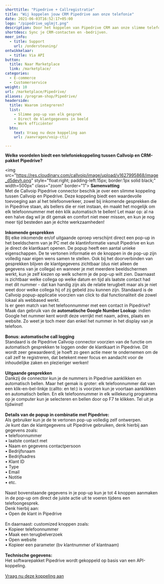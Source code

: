 ```yaml
---
shorttitle: "Pipedrive + Callregistratie"
title: "Wij koppelen jouw CRM Pipedrive aan onze telefonie"
date: 2021-06-03T16:52:17+05:00
logo: "/pipedrive_uglmjt.png"
description: Door het koppelen van Pipedrive CRM aan onze slimme telefonie werk je een stuk efficienter.
shortdesc: Sync je CRM-contacten en -bedrijven.
meer_info:
  - title: Support
    url: /ondersteuning/
ontwikkelaar:
  - title: Via API
button:
  title: Naar Marketplace
  link: /marketplace/
categories:
  - E-commerce
  - Customerservice
weight: 10
url: /marketplace/Pipedrive/
aliases: /program-shop/Pipedrive/
headerside:
  title: Waarom integreren?
  list:
    - Slimme pop-up van elk gesprek
    - Direct de klantgegevens in beeld
    - Werk efficiënter
  btn:
    text: Vraag nu deze koppeling aan
    url: /aanvragen/voip-cti/

---
```


**Welke voordelen biedt een telefoniekoppeling tussen Callvoip en CRM-pakket Pipedrive?**

<img src="https://res.cloudinary.com/callvoip/image/upload/v1627995868/image_d5devh.png" style="float:right; padding-left:15px; border:1px solid black;" width=500px" class="zoom" border="1">
**Samenvatting**<br>
Met de Callvoip Pipedrive connector beschik je over een slimme koppeling tussen Callvoip en Pipedrive. Deze koppeling biedt een waardevolle toevoeging aan al het telefoonverkeer, zowel bij inkomende gesprekken die in Pipedrive staan, als bellers die er niet instaan, én maakt het mogelijk om elk telefoonnummer met één klik automatisch te bellen! Let maar op: al na een halve dag wil je dit gemak en comfort niet meer missen, en kun je nog meer tijd besteden aan je échte werkzaamheden!<br>
<br>
**Inkomende gesprekken**<br>
BIj elke inkomende en/of uitgaande oproep verschijnt direct een pop-up in het beeldscherm van je PC met de klantinformatie vanuit Pipedrive en kun je direct de klantkaart openen. De popup heeft een aantal unieke eigenschappen. De te vertonen informatie en de knoppen in de pop-up zijn volledig naar eigen wens samen te stellen. Ook bij het doorverbinden van gesprekken blijven de klantgegevens zichtbaar (dus niet alleen de gegevens van je collega) en wanneer je met meerdere beeldschermen werkt, kun je zelf kiezen op welk scherm je de pop-up wilt zien. Daarnaast is zichtbaar welke collega op welke datum en tijd als laatste contact had met dit nummer - dat kan handig zijn als de relatie terugbelt maar als je niet weet door welke collega hij of zij gebeld zou kunnen zijn. Standaard is de Callvoip popup-applicatie voorzien van click to dial functionaliteit die zowel lokaal als webbased werkt. <br>
Is er geen match van het telefoonnummer met een contact in Pipedrive? Maak dan gebruik van de **automatische Google Number Lookup**: indien Google het nummer kent wordt deze verrijkt met naam, adres, plaats en website. Zo weet je toch meer dan enkel het nummer in het display van je telefoon.<br>
<br>
**Bonus: automatische call logging**<br>
Standaard is de Pipedrive Callvoip connector voorzien van de functie om automatisch gesprekken te loggen onder de klantkaart in Pipedrive. Dit wordt zeer gewaardeerd; je hoeft zo geen actie meer te ondernemen om de call zelf te registreren, dat betekent meer focus en aandacht voor de inhoudelijke zaken en plezieriger werken!<br>
<br>
**Uitgaande gesprekken**<br>
Dankzij de connector kun je de nummers in Pipedrive aanklikken en automatisch bellen. Maar het gemak is groter: elk telefoonnummer dat van een klik-en-bel-linkje (callto: en tel:) is voorzien kun je voortaan aanklikken en automatisch bellen. En elk telefoonnummer in elk willekeurig programma op je computer kun je selecteren en bellen door op F7 te klikken. Tel uit je tijdwinst!<br>
<br>
**Details van de popup in combinatie met Pipedrive:**<br>
Als gebruiker kun je de te vertonen pop-up volledig zelf ontwerpen. <br>
Je kunt dan de klantgegevens uit Pipedrive gebruiken, denk hierbij aan gegevens zoals: <br>
• telefoonnummer <br>
• laatste contact met <br>
• Naam en gegevens contactpersoon <br>
• Bedrijfsnaam<br>
• Bedrijfsadres<br>
• Klant ID <br>
• Type<br>
• Email <br>
• Notitie <br>
• etc. <br>
 <br>
Naast bovenstaande gegevens in je pop-up kun je tot 4 knoppen aanmaken in de pop-up om direct de juiste actie uit te voeren tijdens een telefoongesprek. <br>
Denk hierbij aan:<br>
• Open de klant in Pipedrive<br>
<br>
En daarnaast: customized knoppen zoals: <br>
• Kopieer telefoonnummer<br>
• Maak een terugbelverzoek<br>
• Open website <br>
• Kopieer een parameter (bv klantnummer of klantnaam) <br>
<br>
**Technische gegevens:**<br>
Het softwarepakket Pipedrive wordt gekoppeld op basis van een API-koppeling.<br>
<br><a href="/aanvragen/voip-cti/" class="button">Vraag nu deze koppeling aan</a>
